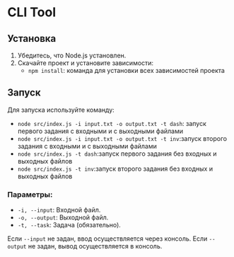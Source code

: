 # CLI Tool

## Установка

1. Убедитесь, что Node.js установлен.
2. Скачайте проект и установите зависимости:
   - `npm install`: команда для установки всех зависимостей проекта

## Запуск

Для запуска используйте команду:

- `node src/index.js -i input.txt -o output.txt -t dash`: запуск первого задания с входными и с выходными файлами
- `node src/index.js -i input.txt -o output.txt -t inv`:запуск второго задания с входными и с выходными файлами
- `node src/index.js -t dash`:запуск первого задания без входных и выходных файлов
- `node src/index.js -t inv`:запуск второго задания без входных и выходных файлов

### Параметры:

- `-i, --input`: Входной файл.
- `-o, --output`: Выходной файл.
- `-t, --task`: Задача (обязательно).

Если `--input` не задан, ввод осуществляется через консоль. Если `--output` не задан, вывод осуществляется в консоль.
